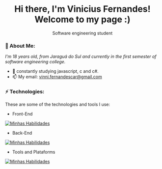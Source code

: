 <h1 align='center'>
  Hi there, I'm Vinicius Fernandes!
  <br/>
  Welcome to my page :)
</h1>
<p align='center'>
  Software engineering student
</p>

### 🎱 About Me:

<p>
  <em>
    I'm 18 years old, from Jaraguá do Sul and currently in the first semester of software engineering college.
  </em>
</p>

- 🌱 constantly studying javascript, c and c#.
- 📫 My email: vinni.fernandescar@gmail.com

### ⚡ Technologies:

These are some of the technologies and tools I use:

- Front-End

[![Minhas Habilidades](https://skillicons.dev/icons?i=html,css,js,react,bootstrap)](https://skillicons.dev)

- Back-End

[![Minhas Habilidades](https://skillicons.dev/icons?i=nodejs,docker,mysql)](https://skillicons.dev)

- Tools and Plataforms

[![Minhas Habilidades](https://skillicons.dev/icons?i=azure,git,figma,linux)](https://skillicons.dev)
